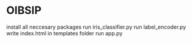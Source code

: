 # OIBSIP
install all neccesary packages 
run iris_classifier.py
run label_encoder.py
write index.html in templates folder 
run app.py
